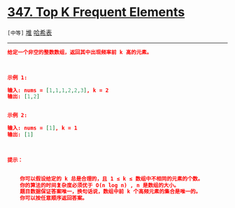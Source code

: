 # [347. Top K Frequent Elements](https://leetcode-cn.com/problems/top-k-frequent-elements/)

`[中等]` [堆](https://leetcode-cn.com/tag/heap/) [哈希表](https://leetcode-cn.com/tag/hash-table/)

---

```json
给定一个非空的整数数组，返回其中出现频率前 k 高的元素。

 

示例 1:

输入: nums = [1,1,1,2,2,3], k = 2
输出: [1,2]


示例 2:

输入: nums = [1], k = 1
输出: [1]

 

提示：


	你可以假设给定的 k 总是合理的，且 1 ≤ k ≤ 数组中不相同的元素的个数。
	你的算法的时间复杂度必须优于 O(n log n) , n 是数组的大小。
	题目数据保证答案唯一，换句话说，数组中前 k 个高频元素的集合是唯一的。
	你可以按任意顺序返回答案。


```

